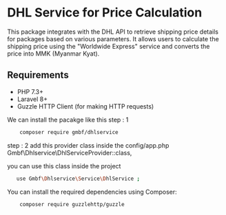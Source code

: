 # DHL Service for Price Calculation

This package integrates with the DHL API to retrieve shipping price details for packages based on various parameters. It allows users to calculate the shipping price using the "Worldwide Express" service and converts the price into MMK (Myanmar Kyat).

## Requirements

- PHP 7.3+
- Laravel 8+
- Guzzle HTTP Client (for making HTTP requests)

We can install the pacakge like this 
step : 1 

```bash
    composer require gmbf/dhlservice 
```

step : 2 
    add this provider class inside the config/app.php 
    Gmbf\Dhlservice\DhlServiceProvider::class,

you can use this class inside the project 

```bash 
   use Gmbf\Dhlservice\Service\DhlService ;
```
You can install the required dependencies using Composer:

```bash
    composer require guzzlehttp/guzzle
``` 
